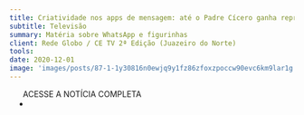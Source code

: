 ```yaml
---
title: Criatividade nos apps de mensagem: até o Padre Cícero ganha representação
subtitle: Televisão
summary: Matéria sobre WhatsApp e figurinhas
client: Rede Globo / CE TV 2ª Edição (Juazeiro do Norte)
tools: 
date: 2020-12-01
image: 'images/posts/87-1-1y30816n0ewjq9y1fz86zfoxzpoccw90evc6km9lar1g.png'
---
```




<div class="post__share"><ul class="share__list list-reset">ACESSE A NOTÍCIA COMPLETA<li class="share__item" style="margin-left: 10px"><a class="share__link share__facebook" style="background: #fa5657" href="https://globoplay.globo.com/v/9158042/" 
onclick=window.open(this.href, 'pop-up', 'left=20,top=20,width=500,height=500,toolbar=1,resizable=0'); return false;" title="Link" rel="nofollow"><i class="fa-solid fa-link"></i></a></li></ul></div>
<!-- <div class="gallery-box"><div class="gallery"><img src="/clipping/images/example-1.jpg" loading="lazy" alt="Project"><img src="/clipping/images/example-2.jpg" loading="lazy" alt="Project"></div><em>Gallery / <a href="https://www.freepik.com/" target="_blank">Freepic</a></em></div> -->